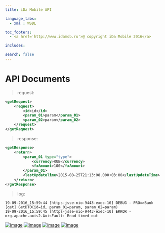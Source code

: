 ```yaml
---
title: iDa Mobile API

language_tabs:
  - xml : WSDL

toc_footers:
  - <a href='http://www.idamob.ru'>@ copyright iDa Mobile 2016</a>

includes:

search: false
---
```


# API Documents

>request:

~~~xml
<getRequest>
    <request>
        <id>id</id>
        <param_01>param</param_01>
        <param_02>param</param_02>
    </request>
</getRequest>
~~~

>response:

~~~xml
<getResponse>
    <return>
        <param_01 type="type">
            <currency>RUB</currency>
            <fxAmount>100</fxAmount>
        </param_01>
        <lastUpdateTime>2015-08-25T21:13:08.000+03:00</lastUpdateTime>
    </return>
</getResponse>
~~~

>log:

~~~text
19-09-2016_15:59:44 [https-jsse-nio-9443-exec-10] DEBUG - PRO=>Bank [get] GetDTO(id=id, param_01=param, param_02=param)
19-09-2016_15:59:45 [https-jsse-nio-9443-exec-10] ERROR - org.apache.axis2.AxisFault: Read timed out
~~~

[![image](button_pro.png "iDa Pro API")](https://doc.idamob.ru/pro)
[![image](button_light.png "iDa Light API")](https://doc.idamob.ru/light)
[![image](button_pigeon.png "iDa PiGeon API")](https://doc.idamob.ru/pigeon)
[![image](button_st.png "iDa SmartTransactions API")](https://doc.idamob.ru/smarttransactions)
